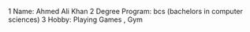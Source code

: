 1 Name: Ahmed Ali Khan
      2 Degree Program: bcs (bachelors in computer sciences)
            3 Hobby: Playing Games , Gym
                 
